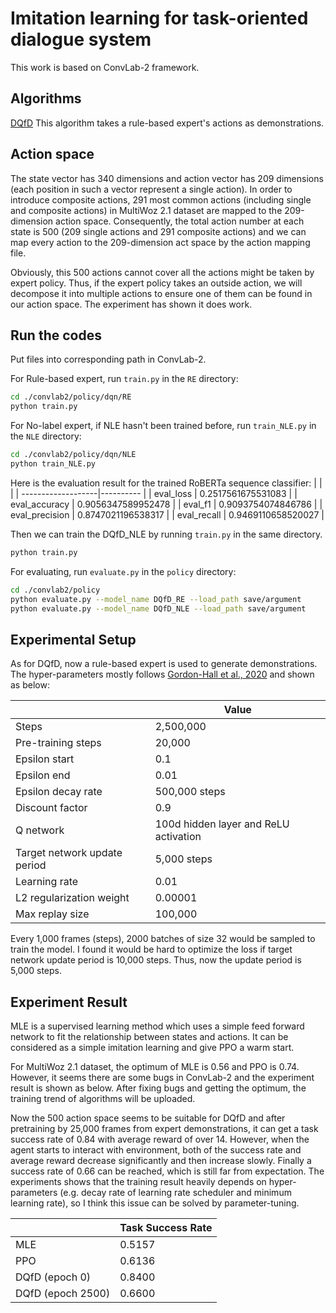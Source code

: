 # Imitation learning for task-oriented dialogue system
This work is based on ConvLab-2 framework.

## Algorithms
[DQfD](https://github.com/Happy-Yasuo/MSc-Project/tree/master/convlab2/policy/dqn)
This algorithm takes a rule-based expert's actions as demonstrations. 

## Action space
The state vector has 340 dimensions and action vector has 209 dimensions (each position in such a vector represent a single action). In order to introduce composite actions, 291 most common actions (including single and composite actions) in MultiWoz 2.1 dataset are mapped to the 209-dimension action space. Consequently, the total action number at each state is 500 (209 single actions and 291 composite actions) and we can map every action to the 209-dimension act space by the action mapping file.

Obviously, this 500 actions cannot cover all the actions might be taken by expert policy. Thus, if the expert policy takes an outside action, we will decompose it into multiple actions to ensure one of them can be found in our action space. The experiment has shown it does work. 


## Run the codes
Put files into corresponding path in ConvLab-2.

For Rule-based expert, run `train.py` in the `RE` directory:

```bash
cd ./convlab2/policy/dqn/RE
python train.py
```

For No-label expert, if NLE hasn't been trained before, run `train_NLE.py` in the `NLE` directory:
```bash
cd ./convlab2/policy/dqn/NLE
python train_NLE.py
```
Here is the evaluation result for the trained RoBERTa sequence classifier:
|  |    |
| -------------------|----------     |
|    eval_loss       |   0.2517561675531083      |
| eval_accuracy             |  0.9056347589952478    |
| eval_f1 | 0.9093754074846786       |
| eval_precision | 0.8747021196538317       |
| eval_recall | 0.9469110658520027       |

Then we can train the DQfD_NLE by running `train.py` in the same directory.
```bash
python train.py
```

For evaluating, run `evaluate.py` in the `policy` directory:

```bash
cd ./convlab2/policy
python evaluate.py --model_name DQfD_RE --load_path save/argument
python evaluate.py --model_name DQfD_NLE --load_path save/argument
```

## Experimental Setup
As for DQfD, now a rule-based expert is used to generate demonstrations. The hyper-parameters mostly follows [Gordon-Hall et al.,
2020](https://arxiv.org/pdf/2004.08114.pdf) and shown as below:

|                    | Value         |
| -------------------|----------     |
| Steps              | 2,500,000     |
| Pre-training steps | 20,000        |
| Epsilon start      | 0.1           |
| Epsilon end        | 0.01          | 
| Epsilon decay rate | 500,000 steps |
| Discount factor    | 0.9           |
| Q network | 100d hidden layer and ReLU activation |
| Target network update period | 5,000 steps |
| Learning rate | 0.01 |
| L2 regularization weight  | 0.00001 |
| Max replay size | 100,000 |

Every 1,000 frames (steps), 2000 batches of size 32 would be sampled to train the model. I found it would be hard to optimize the loss if target network update period is 10,000 steps. Thus, now the update period is 5,000 steps. 



## Experiment Result
MLE is a supervised learning method which uses a simple feed forward network to fit the relationship between states and actions. It can be considered as a simple imitation learning and give PPO a warm start.

For MultiWoz 2.1 dataset, the optimum of MLE is 0.56 and PPO is 0.74. However, it seems there are some bugs in ConvLab-2 and the experiment result is shown as below. After fixing bugs and getting the optimum, the training trend of algorithms will be uploaded.

Now the 500 action space seems to be suitable for DQfD and after pretraining by 25,000 frames from expert demonstrations, it can get a task success rate of 0.84 with average reward of over 14. However, when the agent starts to interact with environment, both of the success rate and average reward decrease significantly and then increase slowly. Finally a success rate of 0.66 can be reached, which is still far from expectation. The experiments shows that the training result heavily depends on hyper-parameters (e.g. decay rate of learning rate scheduler and minimum learning rate), so I think this issue can be solved by parameter-tuning.   

|           | Task Success Rate |
| --------- | ----------------- |
| MLE       | 0.5157            |
| PPO       | 0.6136            |
| DQfD (epoch 0)      | 0.8400            |
| DQfD (epoch 2500)      | 0.6600           |
